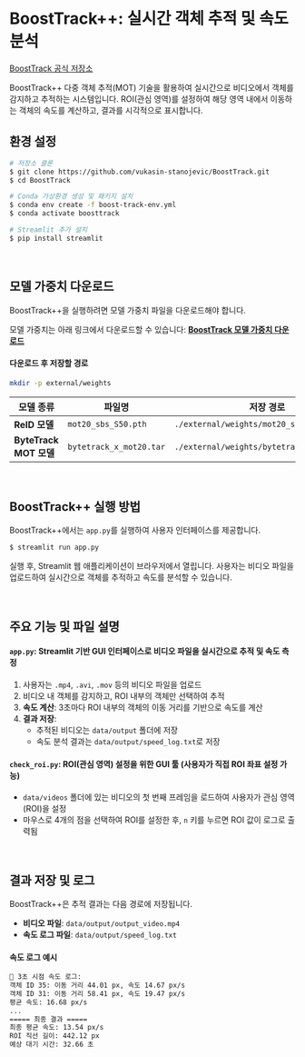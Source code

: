 # BoostTrack++: 실시간 객체 추적 및 속도 분석
[BoostTrack 공식 저장소](https://github.com/vukasin-stanojevic/BoostTrack)

BoostTrack++ 다중 객체 추적(MOT) 기술을 활용하여 실시간으로 비디오에서 객체를 감지하고 추적하는 시스템입니다. ROI(관심 영역)를 설정하여 해당 영역 내에서 이동하는 객체의 속도를 계산하고, 결과를 시각적으로 표시합니다.

## 환경 설정
```bash
# 저장소 클론
$ git clone https://github.com/vukasin-stanojevic/BoostTrack.git
$ cd BoostTrack

# Conda 가상환경 생성 및 패키지 설치
$ conda env create -f boost-track-env.yml
$ conda activate boosttrack

# Streamlit 추가 설치
$ pip install streamlit
```

<br>

## 모델 가중치 다운로드
BoostTrack++을 실행하려면 모델 가중치 파일을 다운로드해야 합니다.

모델 가중치는 아래 링크에서 다운로드할 수 있습니다:
**[BoostTrack 모델 가중치 다운로드](https://drive.google.com/drive/folders/15hZcR4bW_Z9hEaXXjeWhQl_jwRKllauG)**

#### 다운로드 후 저장할 경로
```bash
mkdir -p external/weights
```

| 모델 종류 | 파일명 | 저장 경로 |
|-----------|--------------------------|----------------------------|
| **ReID 모델** | `mot20_sbs_S50.pth` | `./external/weights/mot20_sbs_S50.pth` |
| **ByteTrack MOT 모델** | `bytetrack_x_mot20.tar` | `./external/weights/bytetrack_x_mot20.tar` |

<br>

## BoostTrack++ 실행 방법
BoostTrack++에서는 `app.py`를 실행하여 사용자 인터페이스를 제공합니다.

```bash
$ streamlit run app.py
```

실행 후, Streamlit 웹 애플리케이션이 브라우저에서 열립니다. 사용자는 비디오 파일을 업로드하여 실시간으로 객체를 추적하고 속도를 분석할 수 있습니다.

<br>

## 주요 기능 및 파일 설명
#### `app.py`: Streamlit 기반 GUI 인터페이스로 비디오 파일을 실시간으로 추적 및 속도 측정
1. 사용자는 `.mp4`, `.avi`, `.mov` 등의 비디오 파일을 업로드
2. 비디오 내 객체를 감지하고, ROI 내부의 객체만 선택하여 추적
3. **속도 계산**: 3초마다 ROI 내부의 객체의 이동 거리를 기반으로 속도를 계산
4. **결과 저장**:
   - 추적된 비디오는 `data/output` 폴더에 저장
   - 속도 분석 결과는 `data/output/speed_log.txt`로 저장

#### `check_roi.py`: ROI(관심 영역) 설정을 위한 GUI 툴 (사용자가 직접 ROI 좌표 설정 가능)
- `data/videos` 폴더에 있는 비디오의 첫 번째 프레임을 로드하여 사용자가 관심 영역(ROI)을 설정
- 마우스로 4개의 점을 선택하여 ROI를 설정한 후, `n` 키를 누르면 ROI 값이 로그로 출력됨

<br>

## 결과 저장 및 로그
BoostTrack++은 추적 결과는 다음 경로에 저장됩니다.
- **비디오 파일**: `data/output/output_video.mp4`
- **속도 로그 파일**: `data/output/speed_log.txt`

#### 속도 로그 예시
```txt
🔹 3초 시점 속도 로그:
객체 ID 35: 이동 거리 44.01 px, 속도 14.67 px/s
객체 ID 31: 이동 거리 58.41 px, 속도 19.47 px/s
평균 속도: 16.68 px/s
...
===== 최종 결과 =====
최종 평균 속도: 13.54 px/s
ROI 직선 길이: 442.12 px
예상 대기 시간: 32.66 초
```